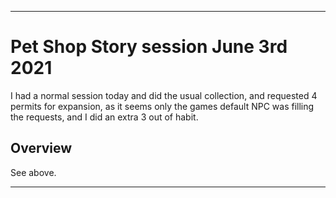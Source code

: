 
***

# Pet Shop Story session June 3rd 2021

I had a normal session today and did the usual collection, and requested 4 permits for expansion, as it seems only the games default NPC was filling the requests, and I did an extra 3 out of habit.

## Overview

See above.

***
